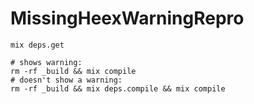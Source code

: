 # MissingHeexWarningRepro

```
mix deps.get

# shows warning:
rm -rf _build && mix compile
# doesn't show a warning:
rm -rf _build && mix deps.compile && mix compile
```